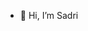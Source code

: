 - 👋 Hi, I’m Sadri

<!---
s3ig8u/s3ig8u is a ✨ special ✨ repository because its `README.md` (this file) appears on your GitHub profile.
You can click the Preview link to take a look at your changes.
--->

